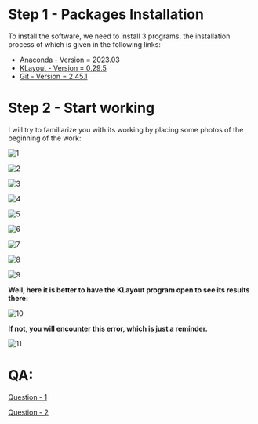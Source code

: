 # Step 1 - Packages Installation

To install the software, we need to install 3 programs, the installation process of which is given in the following links:

* [Anaconda - Version = 2023.03](https://github.com/SMSajadi99/gdsfactory-tutorial/blob/main/install/Anaconda/Anaconda.md)
* [KLayout - Version = 0.29.5](https://github.com/SMSajadi99/gdsfactory-tutorial/blob/main/install/Klayout/Klayout.md)
* [Git - Version = 2.45.1](https://github.com/SMSajadi99/gdsfactory-tutorial/blob/main/install/git/git.md)

# Step 2 - Start working

I will try to familiarize you with its working by placing some photos of the beginning of the work:

![1](https://github.com/user-attachments/assets/e6ced717-15c4-4e5c-a5f2-2168f074f0ec)

![2](https://github.com/user-attachments/assets/73dec8d7-13e4-47fc-8b14-a487bfdb8a8e)

![3](https://github.com/user-attachments/assets/34a9e1df-5a34-4153-9242-d9896bea7d03)

![4](https://github.com/user-attachments/assets/fb7265b4-4148-4070-a71c-c59b332919c9)

![5](https://github.com/user-attachments/assets/886247bb-a577-44eb-9485-a5f8818f86bb)

![6](https://github.com/user-attachments/assets/9662373c-9041-4d4e-92fc-0b2f4c1a5cfc)

![7](https://github.com/user-attachments/assets/b33e50d9-2baf-41be-b435-397410751e9f)

![8](https://github.com/user-attachments/assets/8db65675-81be-40f5-a924-54a0d60cbf7d)

![9](https://github.com/user-attachments/assets/57a619d1-06e6-4d34-a3c2-6105a914538e)

**Well, here it is better to have the KLayout program open to see its results there:**

![10](https://github.com/user-attachments/assets/38ef5176-29ac-4631-bf3f-fe1b2c112d1c)

**If not, you will encounter this error, which is just a reminder.**

![11](https://github.com/user-attachments/assets/fd3192fc-0b48-48ab-ae54-fd90913327b2)


# QA:

[Question - 1](https://github.com/gdsfactory/gdsfactory-photonics-training/issues/32)

[Question - 2](https://github.com/gdsfactory/gdsfactory/issues/3035)

